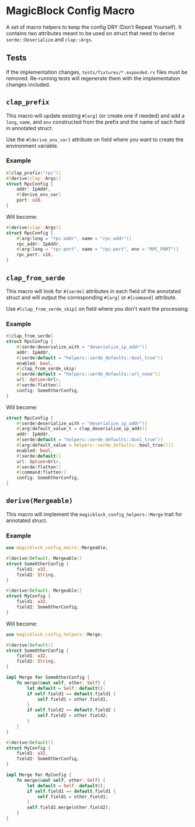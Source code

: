 # MagicBlock Config Macro

A set of macro helpers to keep the config DRY (Don't Repeat Yourself). It contains two attributes meant to be used on struct that need to derive `serde::Deserialize` and `clap::Args`.

## Tests

If the implementation changes, `tests/fixtures/*.expanded.rs` files must be removed. Re-running tests will regenerate them with the implementation changes included.

## `clap_prefix`

This macro will update existing `#[arg]` (or create one if needed) and add a `long`, `name`, and `env` constructed from the prefix and the name of each field in annotated struct.

Use the `#[derive_env_var]` attribute on field where you want to create the environment variable.

### Example

```rust
#[clap_prefix("rpc")]
#[derive(clap::Args)]
struct RpcConfig {
    addr: IpAddr,
    #[derive_env_var]
    port: u16,
}
```

Will become:

```rust
#[derive(clap::Args)]
struct RpcConfig {
    #[arg(long = "rpc-addr", name = "rpc-addr")]
    rpc_addr: IpAddr,
    #[arg(long = "rpc-port", name = "rpc-port", env = "RPC_PORT")]
    rpc_port: u16,
}
```

## `clap_from_serde`

This macro will look for `#[serde]` attributes in each field of the annotated struct and will output the corresponding `#[arg]` or `#[command]` attribute.

Use `#[clap_from_serde_skip]` on field where you don't want the processing.

### Example

```rust
#[clap_from_serde]
struct RpcConfig {
    #[serde(deserialize_with = "deserialize_ip_addr")]
    addr: IpAddr,
    #[serde(default = "helpers::serde_defaults::bool_true")]
    enabled: bool,
    #[clap_from_serde_skip]
    #[serde(default = "helpers::serde_defaults::url_none")]
    url: Option<Url>,
    #[serde(flatten)]
    config: SomeOtherConfig,
}
```

Will become:

```rust
struct RpcConfig {
    #[serde(deserialize_with = "deserialize_ip_addr")]
    #[arg(default_value_t = clap_deserialize_ip_addr)]
    addr: IpAddr,
    #[serde(default = "helpers::serde_defaults::bool_true")]
    #[arg(default_value = helpers::serde_defaults::bool_true())]
    enabled: bool,
    #[serde(default)]
    url: Option<Url>,
    #[serde(flatten)]
    #[command(flatten)]
    config: SomeOtherConfig,
}
```

## `derive(Mergeable)`

This macro will implement the `magicblock_config_helpers::Merge` trait for annotated struct. 

### Example

```rust
use magicblock_config_macro::Mergeable;

#[derive(Default, Mergeable)]
struct SomeOtherConfig {
    field1: u32,
    field2: String,
}

#[derive(Default, Mergeable)]
struct MyConfig {
    field1: u32,
    field2: SomeOtherConfig,
}
```

Will become:
```rust
use magicblock_config_helpers::Merge;

#[derive(Default)]
struct SomeOtherConfig {
    field1: u32,
    field2: String,
}

impl Merge for SomeOtherConfig {
    fn merge(&mut self, other: Self) {
        let default = Self::default();
        if self.field1 == default.field1 {
            self.field1 = other.field1;
        }
        if self.field2 == default.field2 {
            self.field2 = other.field2;
        }
    }
}

#[derive(Default)]
struct MyConfig {
    field1: u32,
    field2: SomeOtherConfig,
}

impl Merge for MyConfig {
    fn merge(&mut self, other: Self) {
        let default = Self::default();
        if self.field1 == default.field1 {
            self.field1 = other.field1;
        }
        self.field2.merge(other.field2);
    }
}
```